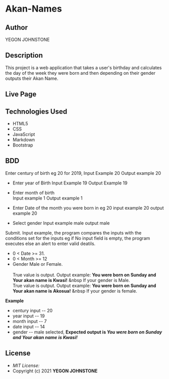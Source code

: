 # Akan-Names

## Author

YEGON JOHNSTONE

## Description

This project is a web application that takes a user's birthday and calculates the day of the week they were born and then depending on their gender outputs their Akan Name. 

## Live Page 

## Technologies Used

* HTML5
* CSS
* JavaScript
* Markdown
* Bootstrap

## BDD
Enter century of birth eg 20 for 2019,
     Input Example 20
     Output example 20

* Enter year of Birth 
     Input Example 19
     Output Example 19

* Enter month of birth  
    Input example 1
    Output example 1

* Enter Date of the month you were born in eg 20
    input example 20
    output example 20

* Select gender 
    Input example male
    output male

Submit.
Input example, the program compares the inputs with the conditions set for the inputs eg if No input field is empty, the program executes else an alert to enter valid deatils.
* 0 < Date >= 31.
* 0 < Month >= 12
* Gender Male or Female. <br/>  
True value is output. Output example: **You were born on Sunday and Your akan name is Kwasi!** &nbsp If your gender is Male.<br/>
True value is output. Output example: **You were born on Sunday and Your akan name is  Akosua!** &nbsp If your gender is female.  

**Example**
* century input -- 20
* year input   -- 19
* month input  -- 7
* date input -- 14
* gender -- male selected,
**Expected output is *You were born on Sunday and Your akan name is Kwasi!*** 
## License
* *MIT License:*
* Copyright (c) 2021 **YEGON JOHNSTONE**
